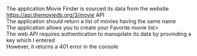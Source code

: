 The application Movie Finder is sourced its data from the website https://api.themoviedb.org/3/movie API <br>
The application should return a list of movies having the same name <br>
The application allows you to create your Favorite movie list> <br>
The web API requires authentication to manupilate its data by provinding a key which I entered <br>
However, it returns a 401 error in the console